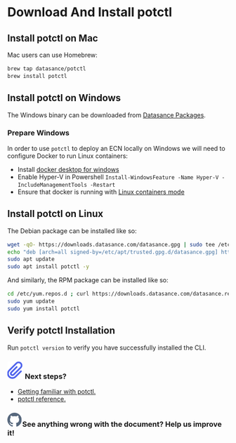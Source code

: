 # Download And Install potctl

## Install potctl on Mac

Mac users can use Homebrew:

```bash
brew tap datasance/potctl
brew install potctl
```

## Install potctl on Windows

The Windows binary can be downloaded from [Datasance Packages](https://github.com/Datasance/potctl/releases/download/v1.3.0/potctl.exe.zip).

### Prepare Windows

In order to use `potctl` to deploy an ECN locally on Windows we will need to configure Docker to run Linux containers:

- Install [docker desktop for windows](https://download.docker.com/win/stable/Docker%20Desktop%20Installer.exe)
- Enable Hyper-V in Powershell `Install-WindowsFeature -Name Hyper-V -IncludeManagementTools -Restart`
- Ensure that docker is running with [Linux containers mode](https://docs.docker.com/docker-for-windows/#switch-between-windows-and-linux-containers)

## Install potctl on Linux

The Debian package can be installed like so:

```bash
wget -qO- https://downloads.datasance.com/datasance.gpg | sudo tee /etc/apt/trusted.gpg.d/datasance.gpg >/dev/null
echo "deb [arch=all signed-by=/etc/apt/trusted.gpg.d/datasance.gpg] https://downloads.datasance.com/deb stable main" | sudo tee /etc/apt/sources.list.d/datansance.list >/dev/null
sudo apt update
sudo apt install potctl -y

```

And similarly, the RPM package can be installed like so:

```bash
cd /etc/yum.repos.d ; curl https://downloads.datasance.com/datasance.repo -LO
sudo yum update
sudo yum install potctl
```

## Verify potctl Installation

Run `potctl version` to verify you have successfully installed the CLI.

<aside class="notifications note">
  <h3><img src="/static/images/icos/ico-note.svg" alt=""/> Next steps?</h3>
  <ul>
    <li><a href="../getting-familiar.html">Getting familiar with potctl.</a></li>
    <li><a href="../reference-potctl/reference-kinds">potctl reference.</a></li>
  </ul>
</aside>

<aside class="notifications contribute">
  <h3><img src="/static/images/icos/ico-github.svg" alt=""/>See anything wrong with the document? Help us improve it!</h3>
  <a href="https://github.com/eclipse-iofog/iofog.org/edit/develop/content/docs/3.0/potctl/download.md"
    target="_blank">
    
  </a>
</aside>
